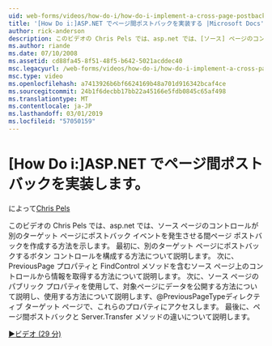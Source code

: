 ```yaml
---
uid: web-forms/videos/how-do-i/how-do-i-implement-a-cross-page-postback-in-aspnet
title: '[How Do i:]ASP.NET でページ間ポストバックを実装する |Microsoft Docs'
author: rick-anderson
description: このビデオの Chris Pels では、asp.net では、[ソース] ページのコントロールが、別のターゲットにポストバック イベントを発生させる間ページ ポストバックを作成する方法を示します.
ms.author: riande
ms.date: 07/10/2008
ms.assetid: cd88fa45-8f51-48f5-b642-5021acddec40
msc.legacyurl: /web-forms/videos/how-do-i/how-do-i-implement-a-cross-page-postback-in-aspnet
msc.type: video
ms.openlocfilehash: a7413926b6bf6624169b48a701d916342bcaf4ce
ms.sourcegitcommit: 24b1f6decbb17bb22a45166e5fdb0845c65af498
ms.translationtype: MT
ms.contentlocale: ja-JP
ms.lasthandoff: 03/01/2019
ms.locfileid: "57050159"
---
```

<a name="how-do-i-implement-a-cross-page-postback-in-aspnet"></a>[How Do i:]ASP.NET でページ間ポストバックを実装します。
====================
によって[Chris Pels](https://twitter.com/chrispels)

このビデオの Chris Pels では、asp.net では、ソース ページのコントロールが別のターゲット ページにポストバック イベントを発生させる間ページ ポストバックを作成する方法を示します。 最初に、別のターゲット ページにポストバックするボタン コントロールを構成する方法について説明します。 次に、PreviousPage プロパティと FindControl メソッドを含むソース ページ上のコントロールから情報を取得する方法について説明します。 次に、ソース ページのパブリック プロパティを使用して、対象ページにデータを公開する方法について説明し、使用する方法について説明します、@PreviousPageTypeディレクティブ ターゲット ページで、これらのプロパティにアクセスします。 最後に、ページ間ポストバックと Server.Transfer メソッドの違いについて説明します。

[&#9654;ビデオ (29 分)](https://channel9.msdn.com/Blogs/ASP-NET-Site-Videos/how-do-i-implement-a-cross-page-postback-in-aspnet)
